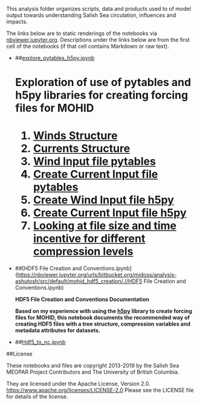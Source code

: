 This analysis folder organizes scripts, data and products used to  of model output towards understanding Salish Sea circulation, influences and impacts.

The links below are to static renderings of the notebooks via
[nbviewer.jupyter.org](https://nbviewer.jupyter.org/).
Descriptions under the links below are from the first cell of the notebooks
(if that cell contains Markdown or raw text).

* ##[explore_pytables_h5py.ipynb](https://nbviewer.jupyter.org/urls/bitbucket.org/midoss/analysis-ashutosh/src/default/mohid_hdf5_creation/.//explore_pytables_h5py.ipynb)  
    
    <h1>Exploration of use of pytables and h5py libraries for creating forcing files for MOHID<h1>  
        <ol>  
            <li>  
                <a href="#winds">Winds Structure</a>  
            </li>  
            <li>  
                <a href="#currents">Currents Structure</a>  
            </li>  
            <li>  
                <a href="#createwind">Wind Input file pytables</a>  
            </li>  
            <li>  
                <a href="#createcurrents">Create Current Input file pytables</a>  
            </li>  
            <li>  
                <a href="#windsh5py">Create Wind Input file h5py</a>  
            </li>  
            <li>  
                <a href="#currentsh5py">Create Current Input file h5py</a>  
            </li>  
            <li>  
                <a href="#comparison">Looking at file size and time incentive for different compression levels</a>  
            </li>  
        </ol>  

* ##[HDF5 File Creation and Conventions.ipynb](https://nbviewer.jupyter.org/urls/bitbucket.org/midoss/analysis-ashutosh/src/default/mohid_hdf5_creation/.//HDF5 File Creation and Conventions.ipynb)  
    
    **HDF5 File Creation and Conventions Documentation**  
      
    **Based on my experience with using the __[h5py](http://docs.h5py.org/en/stable/)__ library to create forcing files for MOHID, this notebook documents the recommended way of creating HDF5 files with a tree structure, compression variables and metadata attributes for datasets.**  

* ##[Hdf5_to_nc.ipynb](https://nbviewer.jupyter.org/urls/bitbucket.org/midoss/analysis-ashutosh/src/default/mohid_hdf5_creation/.//Hdf5_to_nc.ipynb)  
    

##License

These notebooks and files are copyright 2013-2019
by the Salish Sea MEOPAR Project Contributors
and The University of British Columbia.

They are licensed under the Apache License, Version 2.0.
https://www.apache.org/licenses/LICENSE-2.0
Please see the LICENSE file for details of the license.
